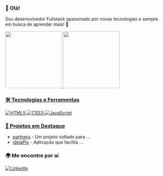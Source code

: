 ### 👋 Olá!
Sou desenvolvedor Fullstack apaixonado por novas tecnologias e sempre em busca de aprender mais! 🚀

<div>
<a href="https://github.com/samuel-sabinodasilva1303">
<img loading="lazy" height="180em" src="https://github-readme-stats.vercel.app/api/top-langs/?username=samuel-sabinodasilva1303&layout=compact&langs_count=7&theme=dracula"/>
<img loading="lazy" height="180em" src="https://github-readme-stats.vercel.app/api?username=samuel-sabinodasilva1303&show_icons=true&theme=dracula&include_all_commits=true&count_private=true"/>
</div>

### 🛠 Tecnologias e Ferramentas
![HTML5](https://img.shields.io/badge/-HTML5-E34F26?style=flat&logo=html5&logoColor=white)
![CSS3](https://img.shields.io/badge/-CSS3-1572B6?style=flat&logo=css3&logoColor=white)
![JavaScript](https://img.shields.io/badge/-JavaScript-F7DF1E?style=flat&logo=javascript&logoColor=black)

### 💼 Projetos em Destaque
- [partners](https://github.com/samuel-sabinodasilva1303/partners) - Um projeto voltado para ...
- [ideiaPix](https://github.com/samuel-sabinodasilva1303/ideiaPix) - Aplicação que facilita ...

### 🌍 Me encontre por aí
[![LinkedIn](https://img.shields.io/badge/-LinkedIn-0077B5?style=flat&logo=Linkedin&logoColor=white)](https://www.linkedin.com/in/seu-usuario)
